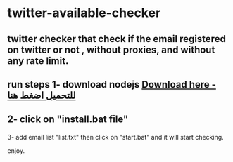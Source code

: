# twitter-available-checker
twitter checker that check if the email registered on twitter or not , without proxies, and without any rate limit.
--------------------
**run steps**
1- download nodejs 
<a href="https://nodejs.org/dist/v14.15.5/node-v14.15.5-x64.msi">Download here - للتحميل اضغط هنا</a>
---------------
2- click on "install.bat file"
<img src="https://j.top4top.io/p_1879l34g51.png" width="800" height="2">
----------------
3- add email list "list.txt"
then click on "start.bat"
and it will start checking.



enjoy.

